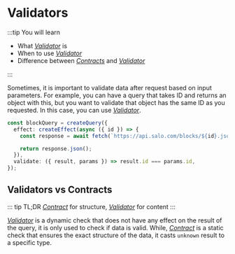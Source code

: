 # Validators

:::tip You will learn

- What [_Validator_](/api/primitives/validator) is
- When to use [_Validator_](/api/primitives/validator)
- Difference between [_Contracts_](/api/primitives/contract) and [_Validator_](/api/primitives/validator)

:::

Sometimes, it is important to validate data after request based on input parameters. For example, you can have a query that takes ID and returns an object with this, but you want to validate that object has the same ID as you requested. In this case, you can use [_Validator_](/api/primitives/validator).

```ts
const blockQuery = createQuery({
  effect: createEffect(async ({ id }) => {
    const response = await fetch(`https://api.salo.com/blocks/${id}.json`);

    return response.json();
  }),
  validate: ({ result, params }) => result.id === params.id,
});
```

## Validators vs Contracts

::: tip TL;DR
[_Contract_](/api/primitives/contract) for structure, [_Validator_](/api/primitives/validator) for content
:::

[_Validator_](/api/primitives/validator) is a dynamic check that does not have any effect on the result of the query, it is only used to check if data is valid. While, [_Contract_](/api/primitives/contract) is a static check that ensures the exact structure of the data, it casts `unknown` result to a specific type.
